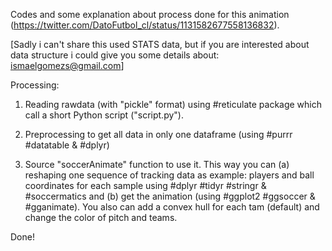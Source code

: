 Codes and some explanation about process done for this animation (https://twitter.com/DatoFutbol_cl/status/1131582677558136832).

[Sadly i can't share this used STATS data, but if you are interested about data structure i could give you some details about: ismaelgomezs@gmail.com]

Processing:

1) Reading rawdata (with "pickle" format) using #reticulate package which call a short Python script ("script.py").

2) Preprocessing to get all data in only one dataframe (using #purrr #datatable & #dplyr)

3) Source "soccerAnimate" function to use it. This way you can (a) reshaping one sequence of tracking data as example: players and ball coordinates for each sample using #dplyr #tidyr #stringr & #soccermatics and (b) get the animation (using #ggplot2 #ggsoccer & #gganimate). You also can add a convex hull for each tam (default) and change the color of pitch and teams.

Done!
